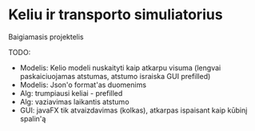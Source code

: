 # Keliu ir transporto simuliatorius
Baigiamasis projektelis

TODO:
- Modelis: Kelio modeli nuskaityti kaip atkarpu visuma (lengvai paskaiciuojamas atstumas, atstumo israiska GUI prefilled)
- Modelis: Json'o format'as duomenims
- Alg: trumpiausi keliai - prefilled
- Alg: vaziavimas laikantis atstumo
- GUI: javaFX tik atvaizdavimas (kolkas), atkarpas ispaisant kaip kūbinį spalin'ą
